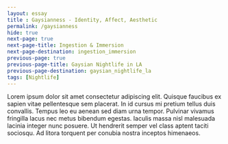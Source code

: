```yaml
--- 
layout: essay
title : Gaysianness - Identity, Affect, Aesthetic
permalink: /gaysianness
hide: true
next-page: true
next-page-title: Ingestion & Immersion
next-page-destination: ingestion_immersion
previous-page: true
previous-page-title: Gaysian Nightlife in LA
previous-page-destination: gaysian_nightlife_la
tags: [Nightlife]
---
```


Lorem ipsum dolor sit amet consectetur adipiscing elit. Quisque faucibus ex sapien vitae pellentesque sem placerat. In id cursus mi pretium tellus duis convallis. Tempus leo eu aenean sed diam urna tempor. Pulvinar vivamus fringilla lacus nec metus bibendum egestas. Iaculis massa nisl malesuada lacinia integer nunc posuere. Ut hendrerit semper vel class aptent taciti sociosqu. Ad litora torquent per conubia nostra inceptos himenaeos.
